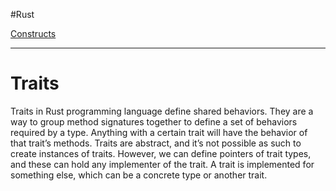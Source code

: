 
#Rust 

[Constructs](Rust.md#Constructs)

---
# Traits

Traits in Rust programming language define shared behaviors. They are a way to group method signatures together to define a set of behaviors required by a type. Anything with a certain trait will have the behavior of that trait’s methods. Traits are abstract, and it’s not possible as such to create instances of traits. However, we can define pointers of trait types, and these can hold any implementer of the trait. A trait is implemented for something else, which can be a concrete type or another trait.